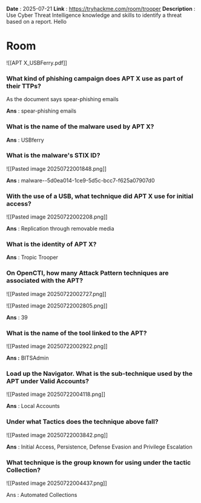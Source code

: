 **Date** : 2025-07-21
**Link** :   https://tryhackme.com/room/trooper
**Description** : Use Cyber Threat Intelligence knowledge and skills to identify a threat based on a report. Hello

# Room

![[APT X_USBFerry.pdf]]


### What kind of phishing campaign does APT X use as part of their TTPs?

As the document says spear-phishing emails

**Ans** : spear-phishing emails

### What is the name of the malware used by APT X?

**Ans** : USBferry

### What is the malware's STIX ID?

![[Pasted image 20250722001848.png]]

**Ans :**   malware--5d0ea014-1ce9-5d5c-bcc7-f625a07907d0

### With the use of a USB, what technique did APT X use for initial access?

![[Pasted image 20250722002208.png]]

**Ans** : Replication through removable media

### What is the identity of APT X?

**Ans** : Tropic Trooper

### On OpenCTI, how many Attack Pattern techniques are associated with the APT?

![[Pasted image 20250722002727.png]]

![[Pasted image 20250722002805.png]]

**Ans** : 39

### What is the name of the tool linked to the APT?

![[Pasted image 20250722002922.png]]

**Ans :**  BITSAdmin


### Load up the Navigator. What is the sub-technique used by the APT under Valid Accounts?

![[Pasted image 20250722004118.png]]

**Ans**  : Local Accounts
### Under what Tactics does the technique above fall?

![[Pasted image 20250722003842.png]]

**Ans** : Initial Access, Persistence,  Defense Evasion and Privilege Escalation

### What technique is the group known for using under the tactic Collection?

![[Pasted image 20250722004437.png]]

Ans  : Automated Collections